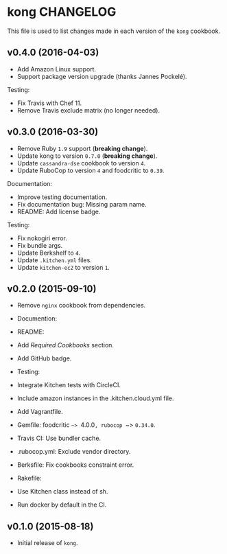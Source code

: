 kong CHANGELOG
==============

This file is used to list changes made in each version of the `kong` cookbook.

## v0.4.0 (2016-04-03)

* Add Amazon Linux support.
* Support package version upgrade (thanks Jannes Pockelé).

Testing:
* Fix Travis with Chef 11.
* Remove Travis exclude matrix (no longer needed).

## v0.3.0 (2016-03-30)

* Remove Ruby `1.9` support (**breaking change**).
* Update kong to version `0.7.0` (**breaking change**).
* Update `cassandra-dse` cookbook to version `4`.
* Update RuboCop to version `4` and foodcritic to `0.39`.

Documentation:
* Improve testing documentation.
* Fix documentation bug: Missing param name.
* README: Add license badge.

Testing:
* Fix nokogiri error.
* Fix bundle args.
* Update Berkshelf to `4`.
* Update `.kitchen.yml` files.
* Update `kitchen-ec2` to version `1`.

## v0.2.0 (2015-09-10)

* Remove `nginx` cookbook from dependencies.

* Documention:
 * README:
  * Add *Required Cookbooks* section.
  * Add GitHub badge.

* Testing:
 * Integrate Kitchen tests with CircleCI.
 * Include amazon instances in the .kitchen.cloud.yml file.
 * Add Vagrantfile.
 * Gemfile: foodcritic `~> `4.0.0`, rubocop `~> `0.34.0`.
 * Travis CI: Use bundler cache.
 * .rubocop.yml: Exclude vendor directory.
 * Berksfile: Fix cookbooks constraint error.
 * Rakefile:
  * Use Kitchen class instead of sh.
  * Run docker by default in the CI.

## v0.1.0 (2015-08-18)

* Initial release of `kong`.

